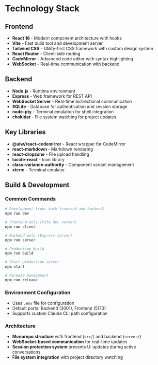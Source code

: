 # Technology Stack

## Frontend
- **React 18** - Modern component architecture with hooks
- **Vite** - Fast build tool and development server
- **Tailwind CSS** - Utility-first CSS framework with custom design system
- **React Router** - Client-side routing
- **CodeMirror** - Advanced code editor with syntax highlighting
- **WebSocket** - Real-time communication with backend

## Backend
- **Node.js** - Runtime environment
- **Express** - Web framework for REST API
- **WebSocket Server** - Real-time bidirectional communication
- **SQLite** - Database for authentication and session storage
- **node-pty** - Terminal emulation for shell integration
- **chokidar** - File system watching for project updates

## Key Libraries
- **@uiw/react-codemirror** - React wrapper for CodeMirror
- **react-markdown** - Markdown rendering
- **react-dropzone** - File upload handling
- **lucide-react** - Icon library
- **class-variance-authority** - Component variant management
- **xterm** - Terminal emulator

## Build & Development

### Common Commands
```bash
# Development (runs both frontend and backend)
npm run dev

# Frontend only (Vite dev server)
npm run client

# Backend only (Express server)
npm run server

# Production build
npm run build

# Start production server
npm start

# Release management
npm run release
```

### Environment Configuration
- Uses `.env` file for configuration
- Default ports: Backend (3001), Frontend (5173)
- Supports custom Claude CLI path configuration

### Architecture
- **Monorepo structure** with frontend (`src/`) and backend (`server/`)
- **WebSocket-based communication** for real-time updates
- **Session protection system** prevents UI updates during active conversations
- **File system integration** with project directory watching